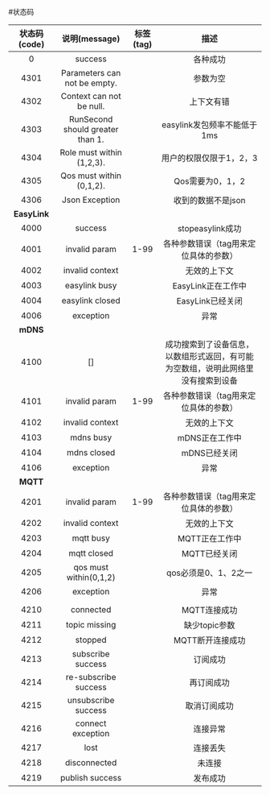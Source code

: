 #状态码


状态码(code) | 说明(message) |标签(tag)| 描述
:-----------:  | :-------------: | :-------------:| :-------------:
0	|success	||	各种成功
4301	|Parameters can not be empty.||	参数为空
4302	|Context can not be null.	||	上下文有错
4303	|RunSecond should greater than 1.	||	easylink发包频率不能低于1ms
4304	|Role must within (1,2,3).||	用户的权限仅限于1，2，3
4305	|Qos must within (0,1,2).||Qos需要为0，1，2
4306	|Json Exception||收到的数据不是json
**EasyLink**|||
4000	|success	||	stopeasylink成功
4001	|invalid param	|1-99	|各种参数错误（tag用来定位具体的参数）
4002	|invalid context	||	无效的上下文
4003	|easylink busy	||	EasyLink正在工作中
4004	|easylink closed	||	EasyLink已经关闭
4006	|exception	||	异常
**mDNS**|||
4100	|[]	|	|成功搜索到了设备信息，以数组形式返回，有可能为空数组，说明此网络里没有搜索到设备
4101	|invalid param	|1-99	|各种参数错误（tag用来定位具体的参数）
4102	|invalid context	||	无效的上下文
4103	|mdns busy	||	mDNS正在工作中
4104	|mdns closed	||	mDNS已经关闭
4106	|exception	||	异常
**MQTT**|||
4201	|invalid param|	1-99	|各种参数错误（tag用来定位具体的参数）
4202	|invalid context	||	无效的上下文
4203	|mqtt busy	||	MQTT正在工作中
4204	|mqtt closed	||	MQTT已经关闭
4205	|qos must within(0,1,2)		||qos必须是0、1、2之一
4206	|exception	||	异常
|||
4210	|connected	||	MQTT连接成功
4211	|topic missing	||	缺少topic参数
4212	|stopped	||	MQTT断开连接成功
4213	|subscribe success	||	订阅成功
4214	|re-subscribe success	||	再订阅成功
4215	|unsubscribe success	||	取消订阅成功
4216	|connect exception	||	连接异常
4217	|lost	||	连接丢失
4218	|disconnected	||	未连接
4219	|publish success	||	发布成功
